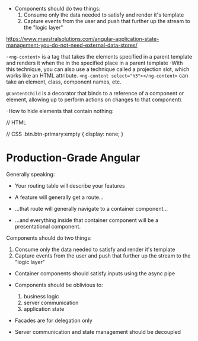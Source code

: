 - Components should do two things: 
  1) Consume only the data needed to satisfy and render it's template
  2) Capture events from the user and push that further up the stream to the "logic layer"

https://www.maestralsolutions.com/angular-application-state-management-you-do-not-need-external-data-stores/

-`<ng-content>` is a tag that takes the elements specified in a parent template and renders it when the in the specified place in a parent template
-With this technique, you can also use a technique called a projection slot, which works like an HTML attribute. 
`<ng-content select="h3"></ng-content>` can take an element, class, component names, etc.


`@ContentChild` is a decorator that binds to a reference of a component or element, allowing up to perform actions on changes to that component\

-How to hide elements that contain nothing:

// HTML
<div class="btn btn-primary"></div>

// CSS 
.btn.btn-primary:empty {
    display: none;
}


# Production-Grade Angular

Generally speaking:

- Your routing table will describe your features

- A feature will generally get a route...

- ...that route will generally navigate to a container component...

- ...and everything inside that container component will be a presentational component.

Components should do two things: 
  1) Consume only the data needed to satisfy and render it's template
  2) Capture events from the user and push that further up the stream to the "logic layer"

- Container components should satisfy inputs using the async pipe

- Components should be oblivious to:
  1) business logic 
  2) server communication
  3) application state

- Facades are for delegation only

- Server communication and state management should be decoupled













 
